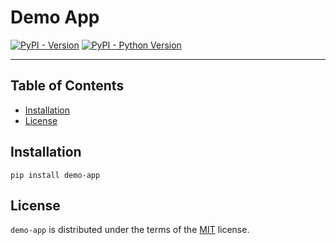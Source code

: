 # Demo App

[![PyPI - Version](https://img.shields.io/pypi/v/demo-app.svg)](https://pypi.org/project/demo-app)
[![PyPI - Python Version](https://img.shields.io/pypi/pyversions/demo-app.svg)](https://pypi.org/project/demo-app)

-----

## Table of Contents

- [Installation](#installation)
- [License](#license)

## Installation

```console
pip install demo-app
```

## License

`demo-app` is distributed under the terms of the [MIT](https://spdx.org/licenses/MIT.html) license.
